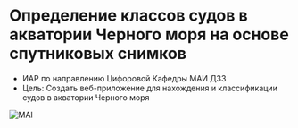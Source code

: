 # Определение классов судов в акватории Черного моря на основе спутниковых снимков

* ИАР по направлению Цифоровой Кафедры МАИ ДЗЗ
* Цель:
    Создать веб-приложение для нахождения и классификации судов в акватории Черного моря

![MAI](https://mai.ru/press/brand/download/Default/RU/Default.svg) 